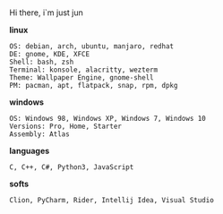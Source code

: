 #####
Hi there, i`m just jun

<b align="center">linux</b>

    OS: debian, arch, ubuntu, manjaro, redhat
    DE: gnome, KDE, XFCE
    Shell: bash, zsh
    Terminal: konsole, alacritty, wezterm
    Theme: Wallpaper Engine, gnome-shell
    PM: pacman, apt, flatpack, snap, rpm, dpkg 
<b align="center">windows</b>

    OS: Windows 98, Windows XP, Windows 7, Windows 10
    Versions: Pro, Home, Starter
    Assembly: Atlas 
<b align="center">languages</b>

    C, C++, C#, Python3, JavaScript
<b align="center">softs</b>

    Clion, PyCharm, Rider, Intellij Idea, Visual Studio
    
    
    
